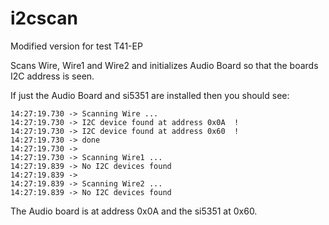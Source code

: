 # i2cscan

Modified version for test T41-EP

Scans Wire, Wire1 and Wire2 and initializes Audio Board so that the boards I2C address is seen.

If just the Audio Board and si5351 are installed then you should see:

```
14:27:19.730 -> Scanning Wire ...
14:27:19.730 -> I2C device found at address 0x0A  !
14:27:19.730 -> I2C device found at address 0x60  !
14:27:19.730 -> done
14:27:19.730 -> 
14:27:19.730 -> Scanning Wire1 ...
14:27:19.839 -> No I2C devices found
14:27:19.839 -> 
14:27:19.839 -> Scanning Wire2 ...
14:27:19.839 -> No I2C devices found
```

The Audio board is at address 0x0A and the si5351 at 0x60.
